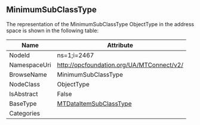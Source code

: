 <!-- objecttype -->
## MinimumSubClassType
  
<!-- end of text -->
The representation of the MinimumSubClassType ObjectType in the address space is shown in the following table:  

|Name|Attribute|
|---|---|
|NodeId|ns=1;i=2467|
|NamespaceUri|http://opcfoundation.org/UA/MTConnect/v2/|
|BrowseName|MinimumSubClassType|
|NodeClass|ObjectType|
|IsAbstract|False|
|BaseType|[MTDataItemSubClassType](../../ObjectTypes/MTDataItemSubClassType/readme.md)|
|Categories||

